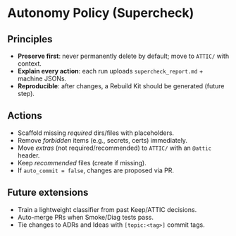 # Autonomy Policy (Supercheck)

## Principles
- **Preserve first**: never permanently delete by default; move to `ATTIC/` with context.
- **Explain every action**: each run uploads `supercheck_report.md` + machine JSONs.
- **Reproducible**: after changes, a Rebuild Kit should be generated (future step).

## Actions
- Scaffold missing *required* dirs/files with placeholders.
- Remove *forbidden* items (e.g., secrets, certs) immediately.
- Move *extras* (not required/recommended) to `ATTIC/` with an `@attic` header.
- Keep *recommended* files (create if missing).
- If `auto_commit = false`, changes are proposed via PR.

## Future extensions
- Train a lightweight classifier from past Keep/ATTIC decisions.
- Auto-merge PRs when Smoke/Diag tests pass.
- Tie changes to ADRs and Ideas with `[topic:<tag>]` commit tags.
